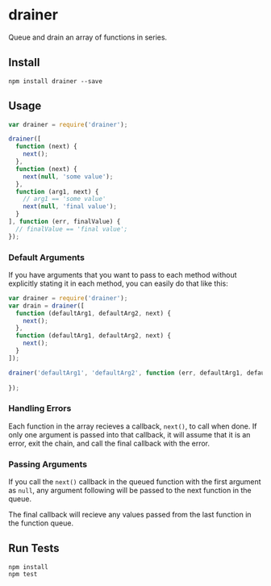 # drainer

Queue and drain an array of functions in series.

## Install

```
npm install drainer --save
```

## Usage

```js
var drainer = require('drainer');

drainer([
  function (next) {
    next();
  },
  function (next) {
    next(null, 'some value');
  },
  function (arg1, next) {
    // arg1 == 'some value'
    next(null, 'final value');
  }
], function (err, finalValue) {
  // finalValue == 'final value';
});
```

### Default Arguments

If you have arguments that you want to pass to each method without explicitly stating it in each method, you can easily do that like this:

```js
var drainer = require('drainer');
var drain = drainer([
  function (defaultArg1, defaultArg2, next) {
    next();
  },
  function (defaultArg1, defaultArg2, next) {
    next();
  }
]);

drainer('defaultArg1', 'defaultArg2', function (err, defaultArg1, defaultArg2) {
  
});
```

### Handling Errors

Each function in the array recieves a callback, `next()`, to call when done. If only one argument is passed into that callback, it will assume that it is an error, exit the chain, and call the final callback with the error.

### Passing Arguments

If you call the `next()` callback in the queued function with the first argument as `null`, any argument following will be passed to the next function in the queue.

The final callback will recieve any values passed from the last function in the function queue.

## Run Tests

```
npm install
npm test
```

